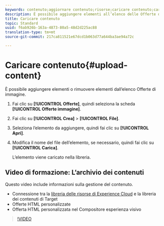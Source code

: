 ```yaml
---
keywords: contenuto;aggiornare contenuto;risorse;caricare contenuto;caricare risorsa
description: È possibile aggiungere elementi all’elenco delle Offerte di immagine.
title: Caricare contenuto
topic: Standard
uuid: f6ab926b-163a-4873-80a5-48d2d225ac88
translation-type: tm+mt
source-git-commit: 217ca811521e67dcd1b063d77a644ba3ae94a72c

---
```



# Caricare contenuto{#upload-content}

È possibile aggiungere elementi o rimuovere elementi dall’elenco Offerte di immagine.

1. Fai clic su **[!UICONTROL Offerte]**, quindi seleziona la scheda **[!UICONTROL Offerte immagine]**.
1. Fai clic su **[!UICONTROL Crea]** &gt; **[!UICONTROL File]**.
1. Seleziona l’elemento da aggiungere, quindi fai clic su **[!UICONTROL Apri]**.
1. Modifica il nome del file dell’elemento, se necessario, quindi fai clic su **[!UICONTROL Carica]**.

   L’elemento viene caricato nella libreria.

## Video di formazione: L’archivio dei contenuti

Questo video include informazioni sulla gestione del contenuto.

* Connessione tra la [libreria delle risorse di Experience Cloud](https://docs.adobe.com/content/help/en/core-services/interface/assets/creative-cloud.html) e la libreria dei contenuti di Target
* Offerte HTML personalizzate
* Offerta HTML personalizzata nel Compositore esperienza visivo

>[!VIDEO](https://video.tv.adobe.com/v/17387?captions=ita)